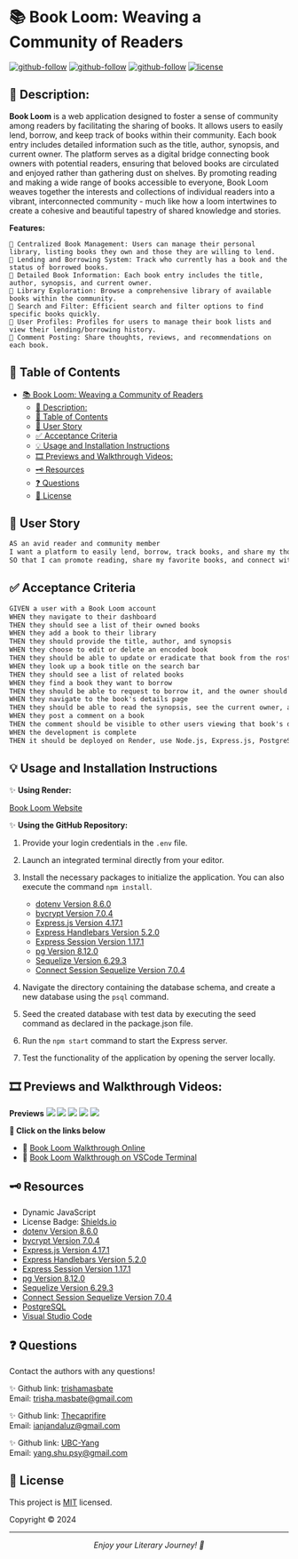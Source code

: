 # 📚 Book Loom: Weaving a Community of Readers

[![github-follow](https://img.shields.io/github/followers/trishamasbate?label=Follow_Trisha&logoColor=purple&style=social)](https://github.com/trishamasbate)
[![github-follow](https://img.shields.io/github/followers/trishamasbate?label=Follow_Jan&logoColor=blue&style=social)](https://github.com/Thecaprifire)
[![github-follow](https://img.shields.io/github/followers/trishamasbate?label=Follow_Shu&logoColor=yellow&style=social)](https://github.com/UBC-Yang)
[![license](https://img.shields.io/badge/License-MIT-brightgreen.svg)](https://choosealicense.com/licenses/mit/)


## 📃 Description:
**Book Loom** is a web application designed to foster a sense of community among readers by facilitating the sharing of books. It allows users to easily lend, borrow, and keep track of books within their community. Each book entry includes detailed information such as the title, author, synopsis, and current owner. The platform serves as a digital bridge connecting book owners with potential readers, ensuring that beloved books are circulated and enjoyed rather than gathering dust on shelves. By promoting reading and making a wide range of books accessible to everyone, Book Loom weaves together the interests and collections of individual readers into a vibrant, interconnected community - much like how a loom intertwines to create a cohesive and beautiful tapestry of shared knowledge and stories.

**Features:**

    📌 Centralized Book Management: Users can manage their personal library, listing books they own and those they are willing to lend.
    📌 Lending and Borrowing System: Track who currently has a book and the status of borrowed books.
    📌 Detailed Book Information: Each book entry includes the title, author, synopsis, and current owner.
    📌 Library Exploration: Browse a comprehensive library of available books within the community.
    📌 Search and Filter: Efficient search and filter options to find specific books quickly.
    📌 User Profiles: Profiles for users to manage their book lists and view their lending/borrowing history.
    📌 Comment Posting: Share thoughts, reviews, and recommendations on each book.

## 📌 Table of Contents
- [📚 Book Loom: Weaving a Community of Readers](#-book-loom-weaving-a-community-of-readers)
  - [📃 Description:](#-description)
  - [📌 Table of Contents](#-table-of-contents)
  - [🔎 User Story](#-user-story)
  - [✅ Acceptance Criteria](#-acceptance-criteria)
  - [💡 Usage and Installation Instructions](#-usage-and-installation-instructions)
  - [🎞️ Previews and Walkthrough Videos:](#️-previews-and-walkthrough-videos)
  - [🗝️ Resources](#️-resources)
  - [❓ Questions](#-questions)
  - [🪪 License](#-license)

## 🔎 User Story
```md
AS an avid reader and community member
I want a platform to easily lend, borrow, track books, and share my thoughts
SO that I can promote reading, share my favorite books, and connect with fellow readers.
```

## ✅ Acceptance Criteria
```md
GIVEN a user with a Book Loom account
WHEN they navigate to their dashboard
THEN they should see a list of their owned books
WHEN they add a book to their library
THEN they should provide the title, author, and synopsis
WHEN they choose to edit or delete an encoded book
THEN they should be able to update or eradicate that book from the roster
WHEN they look up a book title on the search bar
THEN they should see a list of related books
WHEN they find a book they want to borrow
THEN they should be able to request to borrow it, and the owner should receive a notification to approve or deny the request
WHEN they navigate to the book's details page
THEN they should be able to read the synopsis, see the current owner, and post comments
WHEN they post a comment on a book
THEN the comment should be visible to other users viewing that book's details page.
WHEN the development is complete
THEN it should be deployed on Render, use Node.js, Express.js, PostgreSQL, Sequelize, Handlebars.js, and meet all specified coding and structural standards.
```

## 💡 Usage and Installation Instructions
✨ **Using Render:**

[Book Loom Website](https://book-loom.onrender.com/)

✨ **Using the GitHub Repository:**

1.  Provide your login credentials in the `.env` file.
2.	Launch an integrated terminal directly from your editor.
3.  Install the necessary packages to initialize the application. You can also execute the command `npm install`.
    - [dotenv Version 8.6.0](https://www.npmjs.com/package/dotenv)
    - [bycrypt Version 7.0.4](https://www.npmjs.com/package/bcrypt)
    - [Express.js Version 4.17.1](https://www.npmjs.com/package/express)
    - [Express Handlebars Version 5.2.0](https://www.npmjs.com/package/express-handlebars)
    - [Express Session Version 1.17.1](https://www.npmjs.com/package/express-session)
    - [pg Version 8.12.0](https://www.npmjs.com/package/pg)
    - [Sequelize Version 6.29.3](https://www.npmjs.com/package/sequelize)
    - [Connect Session Sequelize Version 7.0.4](https://www.npmjs.com/package/connect-session-sequelize)

4.	Navigate the directory containing the database schema, and create a new database using the `psql` command.
5.  Seed the created database with test data by executing the seed command as declared in the package.json file.
6.	Run the `npm start` command to start the Express server.
7.  Test the functionality of the application by opening the server locally.


## 🎞️ Previews and Walkthrough Videos:

**Previews**
![](./public/images/homepage.png)
![](./public/images/login.png)
![](./public/images/signup.png)
![](./public/images/book-details-comments.png)
![](./public/images/dashboard.png)

**🎥 Click on the links below**
- 👀 [Book Loom Walkthrough Online](https://youtu.be/Skz4cKiKdb4?si=7j1tEkA6ecSO6ULt)
- 👀 [Book Loom Walkthrough on VSCode Terminal](https://youtu.be/Ztv_enFeWww?si=92cqQOio7DAd9jnJ)

## 🗝️ Resources
- Dynamic JavaScript
- License Badge: [Shields.io](https://shields.io/)
- [dotenv Version 8.6.0](https://www.npmjs.com/package/dotenv)
- [bycrypt Version 7.0.4](https://www.npmjs.com/package/bcrypt)
- [Express.js Version 4.17.1](https://www.npmjs.com/package/express)
- [Express Handlebars Version 5.2.0](https://www.npmjs.com/package/express-handlebars)
- [Express Session Version 1.17.1](https://www.npmjs.com/package/express-session)
- [pg Version 8.12.0](https://www.npmjs.com/package/pg)
- [Sequelize Version 6.29.3](https://www.npmjs.com/package/sequelize)
- [Connect Session Sequelize Version 7.0.4](https://www.npmjs.com/package/connect-session-sequelize)
- [PostgreSQL](https://www.postgresql.org/)
- [Visual Studio Code](https://code.visualstudio.com/)


## ❓ Questions
Contact the authors with any questions!<br>

✨ Github link: [trishamasbate](https://github.com/trishamasbate)<br>
Email: trisha.masbate@gmail.com<br>

✨ Github link: [Thecaprifire](https://github.com/Thecaprifire)<br>
Email: ianjandaluz@gmail.com<br>

✨ Github link: [UBC-Yang](https://github.com/UBC-Yang)<br>
Email: yang.shu.psy@gmail.com<br>

## 🪪 License
This project is [MIT](https://choosealicense.com/licenses/mit/) licensed.<br />

Copyright © 2024
  
<hr>
<p align='center'><i>
Enjoy your Literary Journey! 📖
</i></p>